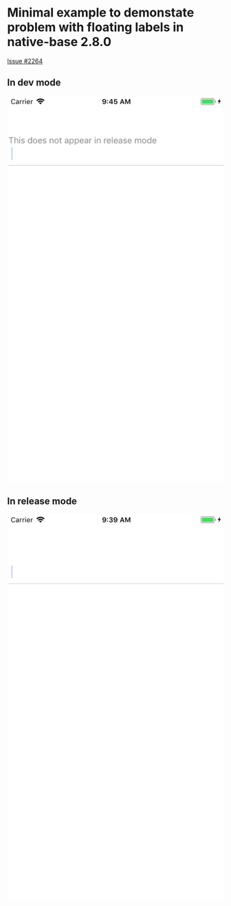 Minimal example to demonstate problem with floating labels in native-base 2.8.0
==

[Issue #2264](https://github.com/GeekyAnts/NativeBase/issues/2264)

In dev mode
--
![Developer mode](dev.png)


In release mode
--
![Release mode](release.png)

